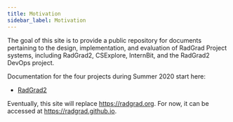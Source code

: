```yaml
---
title: Motivation
sidebar_label: Motivation
---
```


The goal of this site is to provide a public repository for documents pertaining to the design, implementation, and evaluation of RadGrad Project systems, including RadGrad2, CSExplore, InternBit, and the RadGrad2 DevOps project.

Documentation for the four projects during Summer 2020 start here:

  * [RadGrad2]()

Eventually, this site will replace https://radgrad.org. For now, it can be accessed at https://radgrad.github.io.

